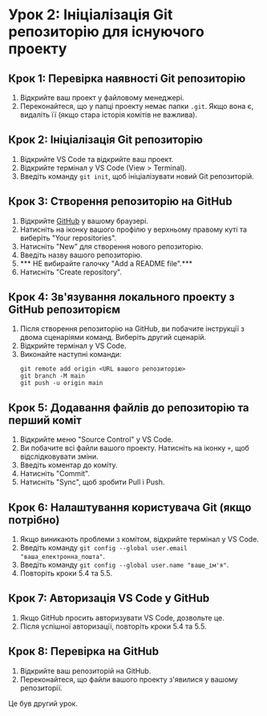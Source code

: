 # Урок 2: Ініціалізація Git репозиторію для існуючого проекту

## Крок 1: Перевірка наявності Git репозиторію
1. Відкрийте ваш проект у файловому менеджері.
2. Переконайтеся, що у папці проекту немає папки `.git`. Якщо вона є, видаліть її (якщо стара історія комітів не важлива).

## Крок 2: Ініціалізація Git репозиторію
1. Відкрийте VS Code та відкрийте ваш проект.
2. Відкрийте термінал у VS Code (View > Terminal).
3. Введіть команду `git init`, щоб ініціалізувати новий Git репозиторій.

## Крок 3: Створення репозиторію на GitHub
1. Відкрийте [GitHub](https://github.com/) у вашому браузері.
2. Натисніть на іконку вашого профілю у верхньому правому куті та виберіть "Your repositories".
3. Натисніть "New" для створення нового репозиторію.
4. Введіть назву вашого репозиторію.
5. *** НЕ вибирайте галочку "Add a README file".***
6. Натисніть "Create repository".

## Крок 4: Зв'язування локального проекту з GitHub репозиторієм
1. Після створення репозиторію на GitHub, ви побачите інструкції з двома сценаріями команд. Виберіть другий сценарій.
2. Відкрийте термінал у VS Code.
3. Виконайте наступні команди:
   ```
   git remote add origin <URL вашого репозиторію>
   git branch -M main
   git push -u origin main
   ```

## Крок 5: Додавання файлів до репозиторію та перший коміт
1. Відкрийте меню "Source Control" у VS Code.
2. Ви побачите всі файли вашого проекту. Натисніть на іконку `+`, щоб відслідковувати зміни.
3. Введіть коментар до коміту.
4. Натисніть "Commit".
5. Натисніть "Sync", щоб зробити Pull і Push.

## Крок 6: Налаштування користувача Git (якщо потрібно)
1. Якщо виникають проблеми з комітом, відкрийте термінал у VS Code.
2. Введіть команду `git config --global user.email "ваша_електронна_пошта"`.
3. Введіть команду `git config --global user.name "ваше_ім'я"`.
4. Повторіть кроки 5.4 та 5.5.

## Крок 7: Авторизація VS Code у GitHub
1. Якщо GitHub просить авторизувати VS Code, дозвольте це.
2. Після успішної авторизації, повторіть кроки 5.4 та 5.5.

## Крок 8: Перевірка на GitHub
1. Відкрийте ваш репозиторій на GitHub.
2. Переконайтеся, що файли вашого проекту з'явилися у вашому репозиторії.

Це був другий урок.

